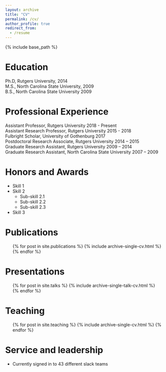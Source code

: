 ```yaml
---
layout: archive
title: "CV"
permalink: /cv/
author_profile: true
redirect_from:
  - /resume
---
```


{% include base_path %}

Education
======
Ph.D, Rutgers University,  2014\
M.S., North Carolina State University, 2009\
B.S., North Carolina State University 2009

Professional Experience
======
Assistant Professor, Rutgers University 2018 - Present\
Assistant Research Professor, Rutgers University 2015 - 2018\
Fulbright Scholar, University of Gothenburg 2017        \
Postdoctoral Research Associate, Rutgers University 2014 – 2015\
Graduate Research Assistant, Rutgers University 2009 – 2014\
Graduate Research Assistant, North Carolina State University 2007 – 2009

Honors and Awards
======
* Skill 1
* Skill 2
  * Sub-skill 2.1
  * Sub-skill 2.2
  * Sub-skill 2.3
* Skill 3

Publications
======
  <ul>{% for post in site.publications %}
    {% include archive-single-cv.html %}
  {% endfor %}</ul>

Presentations
======
  <ul>{% for post in site.talks %}
    {% include archive-single-talk-cv.html %}
  {% endfor %}</ul>

Teaching
======
  <ul>{% for post in site.teaching %}
    {% include archive-single-cv.html %}
  {% endfor %}</ul>

Service and leadership
======
* Currently signed in to 43 different slack teams
